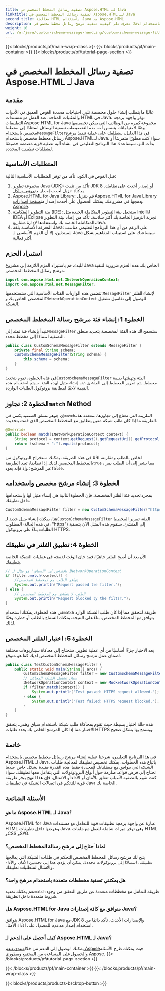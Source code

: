 ```yaml
---
title: تصفية رسائل المخطط المخصص في Aspose.HTML لـ Java
linktitle: تصفية رسائل المخطط المخصص في Aspose.HTML لـ Java
second_title: معالجة HTML باستخدام Java مع Aspose.HTML
description: تعرف على كيفية تنفيذ مرشح رسائل مخطط مخصص في Java باستخدام Aspose.HTML. اتبع دليلنا خطوة بخطوة للحصول على تجربة تطبيق آمنة ومخصصة.
weight: 10
url: /ar/java/custom-schema-message-handling/custom-schema-message-filter/
---
```


{{< blocks/products/pf/main-wrap-class >}}
{{< blocks/products/pf/main-container >}}
{{< blocks/products/pf/tutorial-page-section >}}

# تصفية رسائل المخطط المخصص في Aspose.HTML لـ Java

## مقدمة
 غالبًا ما يتطلب إنشاء حلول مخصصة تلبي احتياجات محددة الغوص العميق في الأدوات والمكتبات المتاحة. عند العمل مع مستندات HTML في Java، توفر واجهة برمجة التطبيقات Aspose.HTML for Java مجموعة كبيرة من الوظائف التي يمكن تخصيصها وفقًا لاحتياجاتك. يتضمن أحد هذه التخصيصات تصفية الرسائل استنادًا إلى مخطط مخصص باستخدام`MessageFilter`في هذا الدليل، سنطلعك على عملية تنفيذ مرشح رسائل مخطط مخصص باستخدام Aspose.HTML لـ Java. سواء كنت مطورًا متمرسًا أو بدأت للتو، سيساعدك هذا البرنامج التعليمي في إنشاء آلية تصفية قوية مصممة خصيصًا لمتطلبات تطبيقك المحددة.
## المتطلبات الأساسية
قبل الغوص في الكود، تأكد من توفر المتطلبات الأساسية التالية:
1.  مجموعة تطوير Java (JDK): تأكد من تثبيت JDK 8 أو إصدار أحدث على نظامك. يمكنك تنزيل أحدث إصدار من[موقع أوراكل](https://www.oracle.com/java/technologies/javase-jdk11-downloads.html).
2.  Aspose.HTML for Java Library: قم بتنزيل Aspose.HTML for Java Library ودمجها في مشروعك. يمكنك الحصول على أحدث إصدار من[صفحة إصدارات Aspose](https://releases.aspose.com/html/java/).
3. بيئة التطوير المتكاملة (IDE): ستجعل بيئة التطوير المتكاملة الجيدة مثل IntelliJ IDEA أو Eclipse تجربة الترميز الخاصة بك أكثر سلاسة. تأكد من إعداد بيئة التطوير المتكاملة الخاصة بك واستعدادها لإدارة مشاريع Java.
4. المعرفة الأساسية بلغة Java: على الرغم من أن هذا البرنامج التعليمي مناسب للمبتدئين، إلا أن الفهم الأساسي لـ Java سيساعدك على استيعاب المفاهيم بشكل أكثر فعالية.
## استيراد الحزم
للبدء، قم باستيراد الحزم اللازمة إلى مشروع Java الخاص بك. هذه الحزم ضرورية لتنفيذ مرشح رسائل المخطط المخصص.
```java
import com.aspose.html.net.INetworkOperationContext;
import com.aspose.html.net.MessageFilter;
```
 تتضمن هذه الواردات الفئات الأساسية التي ستستخدمها:`MessageFilter` لإنشاء الفلتر المخصص الخاص بك و`INetworkOperationContext` للوصول إلى تفاصيل تشغيل الشبكة.
## الخطوة 1: إنشاء فئة مرشح رسالة المخطط المخصص
 لنبدأ بإنشاء فئة تمتد إلى`MessageFilter` ستسمح لك هذه الفئة المخصصة بتحديد منطق التصفية استنادًا إلى مخطط محدد.
```java
public class CustomSchemaMessageFilter extends MessageFilter {
    private final String schema;
    CustomSchemaMessageFilter(String schema) {
        this.schema = schema;
    }
}
```
 في هذه الخطوة، تقوم بتحديد`CustomSchemaMessageFilter` الفئة وتهيئتها بقيمة مخطط. يتم تمرير المخطط إلى المنشئ عند إنشاء مثيل لهذه الفئة. سيتم استخدام هذه القيمة لاحقًا لمطابقة بروتوكول الطلبات الواردة.
##  الخطوة 2: تجاوز`match` Method
 إن جوهر منطق التصفية يكمن في`match`الطريقة التي تحتاج إلى تجاوزها. ستحدد هذه الطريقة ما إذا كان طلب شبكة معين يتطابق مع المخطط المخصص الذي قمت بتحديده.
```java
@Override
public boolean match(INetworkOperationContext context) {
    String protocol = context.getRequest().getRequestUri().getProtocol();
    return (schema + ":").equals(protocol);
}
```
 في هذه الطريقة، يمكنك استخراج البروتوكول من URI الخاص بالطلب ومقارنته بالمخطط المخصص لديك. إذا تطابقا، تعيد الطريقة`true` ، مما يشير إلى أن الطلب يمر عبر المرشح؛ وإلا فإنه يعود`false`.
## الخطوة 3: إنشاء مرشح مخصص واستخدامه
بمجرد تحديد فئة الفلتر المخصصة، فإن الخطوة التالية هي إنشاء مثيل لها واستخدامها داخل تطبيقك.
```java
CustomSchemaMessageFilter filter = new CustomSchemaMessageFilter("https");
```
 هنا، يمكنك إنشاء مثيل جديد لـ`CustomSchemaMessageFilter` الفئة، تمرير المخطط المطلوب (في هذه الحالة، "https") إلى المنشئ. ستقوم هذه المثيل الآن بتصفية الطلبات بناءً على بروتوكول HTTPS.
## الخطوة 4: تطبيق الفلتر في تطبيقك
الآن بعد أن أصبح الفلتر جاهزًا، فقد حان الوقت لدمجه في عمليات الشبكة الخاصة بتطبيقك.
```java
// بافتراض أن "السياق" هو مثال لـ INetworkOperationContext
if (filter.match(context)) {
    //يتوافق الطلب مع المخطط المخصص
    System.out.println("Request passed the filter.");
} else {
    // الطلب لا يتطابق مع المخطط المخصص
    System.out.println("Request blocked by the filter.");
}
```
 في هذه الخطوة، يمكنك استخدام`match` طريقة للتحقق مما إذا كان طلب الشبكة الوارد يتوافق مع المخطط المخصص. بناءً على النتيجة، يمكنك السماح بالطلب أو حظره وفقًا لذلك.
## الخطوة 5: اختبار الفلتر المخصص
يعد الاختبار جزءًا أساسيًا من أي عملية تطوير. ستحتاج إلى محاكاة سيناريوهات مختلفة لضمان عمل مرشح رسائل المخطط المخصص لديك كما هو متوقع.
```java
public class TestCustomSchemaMessageFilter {
    public static void main(String[] args) {
        CustomSchemaMessageFilter filter = new CustomSchemaMessageFilter("https");
        // سياق تشغيل الشبكة المحاكى
        INetworkOperationContext context = new MockNetworkOperationContext("https");
        if (filter.match(context)) {
            System.out.println("Test passed: HTTPS request allowed.");
        } else {
            System.out.println("Test failed: HTTPS request blocked.");
        }
    }
}
```
هذه حالة اختبار بسيطة حيث تقوم بمحاكاة طلب شبكة باستخدام سياق وهمي. يتحقق الاختبار مما إذا كان المرشح الخاص بك يحدد طلبات HTTPS ويسمح بها بشكل صحيح.
## خاتمة
في هذا البرنامج التعليمي، شرحنا عملية إنشاء مرشح رسائل مخطط مخصص باستخدام Aspose.HTML لـ Java. باتباع هذه الخطوات، يمكنك تخصيص تطبيقك لمعالجة طلبات الشبكة التي تتوافق مع متطلباتك المحددة فقط. هذه القدرة مفيدة بشكل خاص عندما تحتاج إلى فرض قواعد صارمة حول أنواع البروتوكولات التي يتفاعل معها تطبيقك. سواء كنت تقوم بالتصفية لأسباب تتعلق بالأمان أو الأداء أو الامتثال، فإن هذا النهج يوفر طريقة قوية للتحكم في اتصالات الشبكة في تطبيقات Java الخاصة بك.
## الأسئلة الشائعة
### ما هو Aspose.HTML لـ Java؟
Aspose.HTML for Java عبارة عن واجهة برمجة تطبيقات قوية للتعامل مع مستندات HTML وعرضها داخل تطبيقات Java. وهي توفر ميزات شاملة للعمل مع ملفات HTML وCSS وSVG.
### لماذا أحتاج إلى مرشح رسالة المخطط المخصص؟
يتيح لك مرشح رسائل المخطط المخصص التحكم في طلبات الشبكة التي يعالجها تطبيقك، استنادًا إلى بروتوكولات محددة. يمكن أن يؤدي هذا إلى تحسين الأمان والأداء والامتثال لمتطلبات تطبيقك.
### هل يمكنني تصفية مخططات متعددة باستخدام مرشح واحد؟
 نعم يمكنك تمديد`match` طريقة للتعامل مع مخططات متعددة عن طريق التحقق من وجود شروط متعددة داخل الطريقة.
### هل Aspose.HTML for Java متوافق مع كافة إصدارات Java؟
يتوافق Aspose.HTML for Java مع JDK 8 والإصدارات الأحدث. تأكد دائمًا من استخدام إصدار مدعوم للحصول على الأداء الأمثل.
### كيف أحصل على الدعم لـ Aspose.HTML لـ Java؟
 يمكنك الوصول إلى الدعم من خلال[منتدى دعم Aspose](https://forum.aspose.com/c/html/29)حيث يمكنك طرح الأسئلة والحصول على المساعدة من المجتمع ومطوري Aspose.
{{< /blocks/products/pf/tutorial-page-section >}}

{{< /blocks/products/pf/main-container >}}
{{< /blocks/products/pf/main-wrap-class >}}

{{< blocks/products/products-backtop-button >}}
